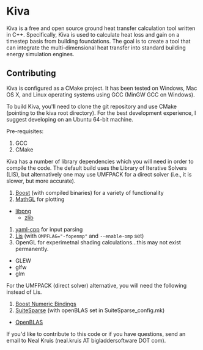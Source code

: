Kiva
====

Kiva is a free and open source ground heat transfer calculation tool written in C++. Specifically, Kiva is used
to calculate heat loss and gain on a timestep basis from building foundations. The goal is
to create a tool that can integrate the multi-dimensional heat transfer into standard building energy simulation engines.

Contributing
------------

Kiva is configured as a CMake project. It has been tested on Windows, Mac OS X, and Linux operating systems using GCC (MinGW GCC on Windows).

To build Kiva, you'll need to clone the git repository and use CMake (pointing to the kiva root directory). For the best development experience, I suggest developing on an Ubuntu 64-bit machine.

Pre-requisites:

1. GCC
2. CMake

Kiva has a number of library dependencies which you will need in order to compile the code. The default build uses the Library of Iterative Solvers (LIS), but alternatively one may use UMFPACK for a direct solver (i.e., it is slower, but more accurate).

1. [Boost](http://www.boost.org/) (with compiled binaries) for a variety of functionality
1. [MathGL](http://mathgl.sourceforge.net/) for plotting
 - [libpng](http://www.libpng.org/pub/png/libpng.html)
     - [zlib](http://www.zlib.net/)
1. [yaml-cpp](https://code.google.com/p/yaml-cpp/) for input parsing
1. [Lis](http://www.ssisc.org/lis/) (with `OMPFLAG="-fopenmp"` and `--enable-omp` set)
1. OpenGL for experimetnal shading calculations...this may not exist permanently.
 - GLEW
 - glfw
 - glm

For the UMFPACK (direct solver) alternative, you will need the following instead of Lis.

1. [Boost Numeric Bindings](http://mathema.tician.de/software/boost-numeric-bindings)
1. [SuiteSparse](http://www.cise.ufl.edu/research/sparse/umfpack/) (with openBLAS set in SuiteSparse_config.mk)
 - [OpenBLAS](http://xianyi.github.io/OpenBLAS/)

If you'd like to contribute to this code or if you have questions, send an email to Neal 
Kruis (neal.kruis AT bigladdersoftware DOT com).
